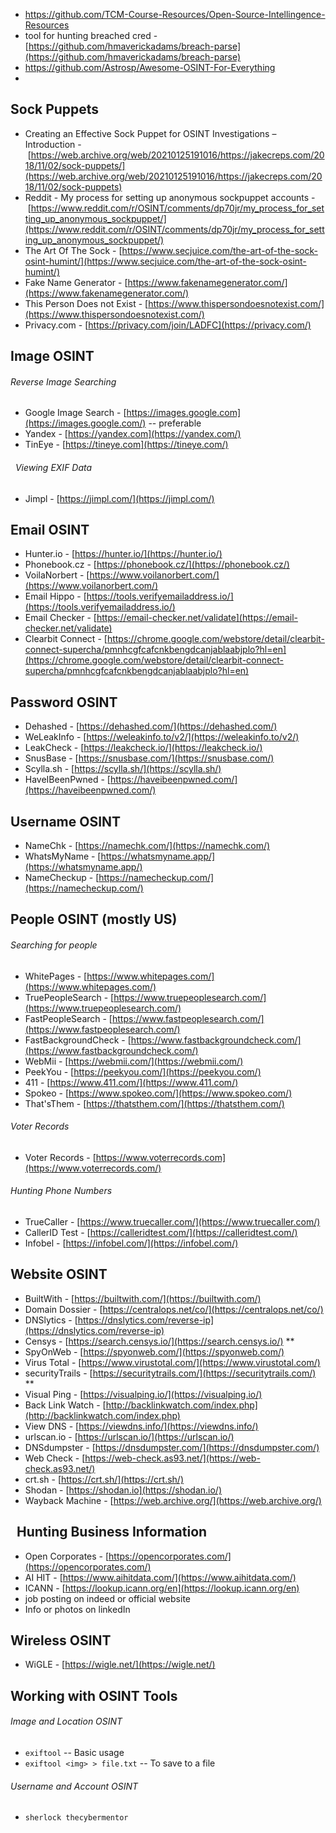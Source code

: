 - https://github.com/TCM-Course-Resources/Open-Source-Intellingence-Resources
- tool for hunting breached cred - [https://github.com/hmaverickadams/breach-parse](https://github.com/hmaverickadams/breach-parse)
- https://github.com/Astrosp/Awesome-OSINT-For-Everything
- 
## Sock Puppets
- Creating an Effective Sock Puppet for OSINT Investigations – Introduction - [https://web.archive.org/web/20210125191016/https://jakecreps.com/2018/11/02/sock-puppets/](https://web.archive.org/web/20210125191016/https://jakecreps.com/2018/11/02/sock-puppets)
- Reddit - My process for setting up anonymous sockpuppet accounts - [https://www.reddit.com/r/OSINT/comments/dp70jr/my_process_for_setting_up_anonymous_sockpuppet/](https://www.reddit.com/r/OSINT/comments/dp70jr/my_process_for_setting_up_anonymous_sockpuppet/)
- The Art Of The Sock - [https://www.secjuice.com/the-art-of-the-sock-osint-humint/](https://www.secjuice.com/the-art-of-the-sock-osint-humint/)
- Fake Name Generator - [https://www.fakenamegenerator.com/](https://www.fakenamegenerator.com/)
- This Person Does not Exist - [https://www.thispersondoesnotexist.com/](https://www.thispersondoesnotexist.com/)
- Privacy.com - [https://privacy.com/join/LADFC](https://privacy.com/)

## Image OSINT
###### Reverse Image Searching
- Google Image Search - [https://images.google.com](https://images.google.com/) -- preferable
- Yandex - [https://yandex.com](https://yandex.com/)
- TinEye - [https://tineye.com](https://tineye.com/)
######   Viewing EXIF Data
 - Jimpl - [https://jimpl.com/](https://jimpl.com/)

## Email OSINT
- Hunter.io - [https://hunter.io/](https://hunter.io/)
- Phonebook.cz - [https://phonebook.cz/](https://phonebook.cz/)
- VoilaNorbert - [https://www.voilanorbert.com/](https://www.voilanorbert.com/)
- Email Hippo - [https://tools.verifyemailaddress.io/](https://tools.verifyemailaddress.io/)
- Email Checker - [https://email-checker.net/validate](https://email-checker.net/validate)
- Clearbit Connect - [https://chrome.google.com/webstore/detail/clearbit-connect-supercha/pmnhcgfcafcnkbengdcanjablaabjplo?hl=en](https://chrome.google.com/webstore/detail/clearbit-connect-supercha/pmnhcgfcafcnkbengdcanjablaabjplo?hl=en)

## Password OSINT
- Dehashed - [https://dehashed.com/](https://dehashed.com/)
- WeLeakInfo - [https://weleakinfo.to/v2/](https://weleakinfo.to/v2/)
- LeakCheck - [https://leakcheck.io/](https://leakcheck.io/)
- SnusBase - [https://snusbase.com/](https://snusbase.com/)
- Scylla.sh - [https://scylla.sh/](https://scylla.sh/)
- HaveIBeenPwned - [https://haveibeenpwned.com/](https://haveibeenpwned.com/)

## Username OSINT
- NameChk - [https://namechk.com/](https://namechk.com/)
- WhatsMyName - [https://whatsmyname.app/](https://whatsmyname.app/)
- NameCheckup - [https://namecheckup.com/](https://namecheckup.com/)

## People OSINT (mostly US)
###### Searching for people 
- WhitePages - [https://www.whitepages.com/](https://www.whitepages.com/)
- TruePeopleSearch - [https://www.truepeoplesearch.com/](https://www.truepeoplesearch.com/)
- FastPeopleSearch - [https://www.fastpeoplesearch.com/](https://www.fastpeoplesearch.com/)
- FastBackgroundCheck - [https://www.fastbackgroundcheck.com/](https://www.fastbackgroundcheck.com/)
- WebMii - [https://webmii.com/](https://webmii.com/)
- PeekYou - [https://peekyou.com/](https://peekyou.com/)
- 411 - [https://www.411.com/](https://www.411.com/)
- Spokeo - [https://www.spokeo.com/](https://www.spokeo.com/)
- That'sThem - [https://thatsthem.com/](https://thatsthem.com/)
######  Voter Records
- Voter Records - [https://www.voterrecords.com](https://www.voterrecords.com/)
######  Hunting Phone Numbers
- TrueCaller - [https://www.truecaller.com/](https://www.truecaller.com/)
- CallerID Test - [https://calleridtest.com/](https://calleridtest.com/)
- Infobel - [https://infobel.com/](https://infobel.com/)

## Website OSINT
- BuiltWith - [https://builtwith.com/](https://builtwith.com/)
- Domain Dossier - [https://centralops.net/co/](https://centralops.net/co/)
- DNSlytics - [https://dnslytics.com/reverse-ip](https://dnslytics.com/reverse-ip)
- Censys - [https://search.censys.io/](https://search.censys.io/) **
- SpyOnWeb - [https://spyonweb.com/](https://spyonweb.com/)
- Virus Total - [https://www.virustotal.com/](https://www.virustotal.com/)
- securityTrails - [https://securitytrails.com/](https://securitytrails.com/) **
- Visual Ping - [https://visualping.io/](https://visualping.io/)
- Back Link Watch - [http://backlinkwatch.com/index.php](http://backlinkwatch.com/index.php)
- View DNS - [https://viewdns.info/](https://viewdns.info/)
- urlscan.io - [https://urlscan.io/](https://urlscan.io/)
- DNSdumpster - [https://dnsdumpster.com/](https://dnsdumpster.com/)
- Web Check - [https://web-check.as93.net/](https://web-check.as93.net/)
- crt.sh - [https://crt.sh/](https://crt.sh/)
- Shodan - [https://shodan.io](https://shodan.io/)
- Wayback Machine - [https://web.archive.org/](https://web.archive.org/)
	
##   Hunting Business Information
- Open Corporates - [https://opencorporates.com/](https://opencorporates.com/)
- AI HIT - [https://www.aihitdata.com/](https://www.aihitdata.com/)
- ICANN - [https://lookup.icann.org/en](https://lookup.icann.org/en)
- job posting on indeed or official website
- Info or photos on linkedIn 

## Wireless OSINT
- WiGLE - [https://wigle.net/](https://wigle.net/)

## Working with OSINT Tools
###### Image and Location OSINT
- `exiftool` -- Basic usage <img>
- `exiftool <img> > file.txt` -- To save to a file
######  Username and Account OSINT
- `sherlock thecybermentor`